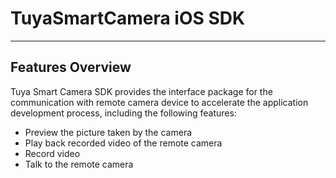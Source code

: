 # TuyaSmartCamera iOS SDK

---

## Features Overview

Tuya Smart Camera SDK provides the interface package for the communication with remote camera device to accelerate the application development process, including the following features:

* Preview the picture taken by the camera
* Play back recorded video of the remote camera
* Record video
* Talk to the remote camera
